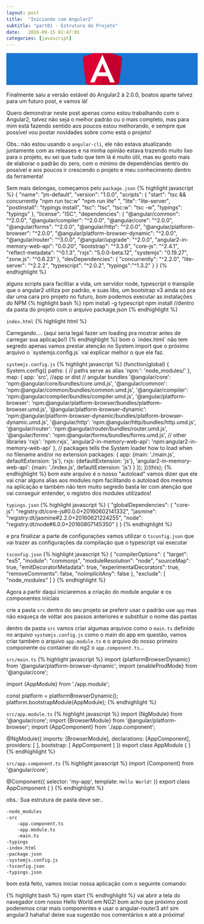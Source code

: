 ```yaml
---
layout: post
title:  "Iniciando com Angular2"
subtitle: "part01 - Estrutura do Projeto"
date:   2016-09-15 01:47:01
categories: [javascript]
---
```

![Iniciando com Angular2](/assets/img/iniciando-com-angular2.png)

Finalmente saiu a versão estável do Angular2 à 2.0.0, boatos aparte talvez para um futuro post, e vamos lá!

Quero demonstrar neste post apenas como estou trabalhando com o Angular2, talvez não seja o melhor padrão ou o mais completo, mas para mim está fazendo sentido aos poucos estou melhorando, e sempre que possível vou postar novidades sobre como está o projeto!

Obs.: não estou usando o `angular-cli`, ele não estava atualizando juntamente com as releases e na minha opinião estava trazendo muito lixo para o projeto, eu sei que tudo que tem lá é muito útil, mas eu gosto mais de elaborar o padrão do zero, com o mínimo de dependências dentro do possível e aos poucos ir crescendo o projeto e meu conhecimento dentro da ferramenta!

Sem mais delongas, começamos pelo `package.json`
{% highlight javascript %}
{
  "name": "jm-default",
  "version": "1.0.0",
  "scripts": {
    "start": "tsc && concurrently \"npm run tsc:w\" \"npm run lite\" ",
    "lite": "lite-server",
    "postinstall": "typings install",
    "tsc": "tsc",
    "tsc:w": "tsc -w",
    "typings": "typings"
  },
  "license": "ISC",
  "dependencies": {
    "@angular/common": "^2.0.0",
    "@angular/compiler": "^2.0.0",
    "@angular/core": "^2.0.0",
    "@angular/forms": "^2.0.0",
    "@angular/http": "^2.0.0",
    "@angular/platform-browser": "^2.0.0",
    "@angular/platform-browser-dynamic": "^2.0.0",
    "@angular/router": "^3.0.0",
    "@angular/upgrade": "^2.0.0",
    "angular2-in-memory-web-api": "0.0.20",
    "bootstrap": "^3.3.6",
    "core-js": "^2.4.1",
    "reflect-metadata": "^0.1.3",
    "rxjs": "5.0.0-beta.12",
    "systemjs": "0.19.27",
    "zone.js": "^0.6.23"
  },
  "devDependencies": {
    "concurrently": "^2.2.0",
    "lite-server": "^2.2.2",
    "typescript": "^2.0.2",
    "typings":"^1.3.2"
  }
}
{% endhighlight %}

alguns scripts para facilitar a vida, um servidor node, typescript o transpile que o angular2 utiliza por padrão, e suas libs, um bootstrap v3 ainda só pra dar uma cara pro projeto no futuro, bom podemos executar as instalações do NPM
{% highlight bash %}
npm install -g typescript
npm install //dentro da pasta do projeto com o arquivo package.json
{% endhighlight %}

`index.html`
{% highlight html %}
<!DOCTYPE html>
<html>
    <head>
        <meta http-equiv="X-UA-Compatible" content="IE=Edge">
        <meta charset="UTF-8">
        <title>Jhon Mike - Default Angular2</title>
        <link rel="icon" href="assets/img/favicon.png">
        <meta name="viewport" content="width=device-width, initial-scale=1">
        <link rel="stylesheet" href="node_modules/bootstrap/dist/css/bootstrap.min.css">
        <!-- 1. Load libraries -->
        <!-- Polyfill(s) for older browsers -->
        <script src="node_modules/core-js/client/shim.min.js"></script>
        <script src="node_modules/zone.js/dist/zone.js"></script>
        <script src="node_modules/reflect-metadata/Reflect.js"></script>
        <script src="node_modules/systemjs/dist/system.src.js"></script>
        <!-- 2. Configure SystemJS -->
        <script src="systemjs.config.js"></script>
        <script>
            System.import('app').catch(function(err){ console.error(err); });
        </script>
    </head>
    <!-- 3. Display the application -->
    <body>
        <my-app>
            Carregando.... (aqui seria legal fazer um loading pra mostrar antes de carregar sua aplicação!)
        </my-app>
    </body>
</html>
{% endhighlight %}
bom o `index.html` não tem segredo apenas vamos prestar atenção no System.import que o próximo arquivo o `systemjs.config.js` vai explicar melhor o que ele faz.

`systemjs.config.js`
{% highlight javascript %}
(function(global) {
    System.config({
        paths: {
            // paths serve as alias
            'npm:': 'node_modules/'
        },
        map: {
            app: 'src', //app or dist
            // angular bundles
            '@angular/core': 'npm:@angular/core/bundles/core.umd.js',
            '@angular/common': 'npm:@angular/common/bundles/common.umd.js',
            '@angular/compiler': 'npm:@angular/compiler/bundles/compiler.umd.js',
            '@angular/platform-browser': 'npm:@angular/platform-browser/bundles/platform-browser.umd.js',
            '@angular/platform-browser-dynamic': 'npm:@angular/platform-browser-dynamic/bundles/platform-browser-dynamic.umd.js',
            '@angular/http': 'npm:@angular/http/bundles/http.umd.js',
            '@angular/router': 'npm:@angular/router/bundles/router.umd.js',
            '@angular/forms': 'npm:@angular/forms/bundles/forms.umd.js',
            // other libraries
            'rxjs':                       'npm:rxjs',
            'angular2-in-memory-web-api': 'npm:angular2-in-memory-web-api'
        },
        // packages tells the System loader how to load when no filename and/or no extension
        packages: {
            app: {main: './main.js', defaultExtension: 'js'},
            rxjs: {defaultExtension: 'js'},
            'angular2-in-memory-web-api': {main: './index.js', defaultExtension: 'js'}
        }
    });
})(this);
{% endhighlight %}
bom este arquivo é o nosso "autoload" vamos dizer que ele vai criar alguns alias aos modules npm facilitando o autoload dos mesmos na aplicação e também não tem muito segredo basta ler com atenção que vai conseguir entender, o registro dos modules utilizados!

`typings.json`
{% highlight javascript %}
{
    "globalDependencies": {
        "core-js": "registry:dt/core-js#0.0.0+20160602141332",
        "jasmine": "registry:dt/jasmine#2.2.0+20160621224255",
        "node": "registry:dt/node#6.0.0+20160807145350"
    }
}
{% endhighlight %}

e pra finalizar a parte de configurações vamos utilizar o `tsconfig.json` que vai trazer as configurações da compilação que o typescript vai executar

`tsconfig.json`
{% highlight javascript %}
{
    "compilerOptions": {
        "target": "es5",
        "module": "commonjs",
        "moduleResolution": "node",
        "sourceMap": true,
        "emitDecoratorMetadata": true,
        "experimentalDecorators": true,
        "removeComments": false,
        "noImplicitAny": false
    },
    "exclude": [
        "node_modules"
    ]
}
{% endhighlight %}

Agora a partir daqui iniciaremos a criação do module angular e os componentes iniciais

crie a pasta `src` dentro do seu projeto se preferir usar o padrão use `app` mas não esqueça de voltar aos passos anteriores e substituir o nome das pastas

dentro da pasta `src` vamos criar algumas arquivos como o `main.ts` definido no arquivo `systemjs.config.js` como o main do app em questão, vamos criar também o arquivo `app.module.ts` e o arquivo do nosso primeiro componente ou container do ng2 o `app.component.ts`...

`src/main.ts`
{% highlight javascript %}
import {platformBrowserDynamic} from '@angular/platform-browser-dynamic';
import {enableProdMode} from '@angular/core';

import {AppModule} from './app.module';

const platform = platformBrowserDynamic();
platform.bootstrapModule(AppModule);
{% endhighlight %}

`src/app.module.ts`
{% highlight javascript %}
import {NgModule}      from '@angular/core';
import {BrowserModule} from '@angular/platform-browser';
import {AppComponent}  from './app.component';

@NgModule({
    imports: [BrowserModule],
    declarations: [AppComponent],
    providers: [ ],
    bootstrap: [ AppComponent ]
})
export class AppModule { }
{% endhighlight %}

`src/app.component.ts`
{% highlight javascript %}
import {Component} from '@angular/core';

@Component({
    selector: 'my-app',
    template: `Hello World!`
})
export class AppComponent { }
{% endhighlight %}

obs.: Sua estrutura de pasta deve ser..
```
-node_modules
-src
    -app.component.ts
    -app.module.ts
    -main.ts
-typings
-index.html
-package.json
-systemjs.config.js
-tsconfig.json
-typings.json
```

bom está feito, vamos iniciar nossa aplicação com o seguinte comando:

{% highlight bash %}
npm start
{% endhighlight %}
vai abrir a tela do navegador com nosso Hello World em NG2! bom acho que próximo post poderemos criar mais componentes e usar o angular-router3 ah! sim angular3 hahaha! deixe sua sugestão nos comentários e até a próxima!
